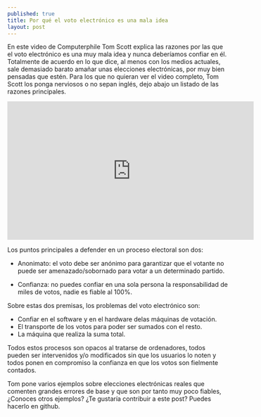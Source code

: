 ```yaml
---
published: true
title: Por qué el voto electrónico es una mala idea
layout: post
---
```

En este video de Computerphile Tom Scott explica las razones por las que el voto electrónico es una muy mala idea y nunca deberíamos confiar en él. Totalmente de acuerdo en lo que dice, al menos con los medios actuales, sale demasiado barato amañar unas elecciones electrónicas, por muy bien pensadas que estén. Para los que no quieran ver el video completo, Tom Scott los ponga nerviosos o no sepan inglés, dejo abajo un listado de las razones principales.

<iframe width="560" height="315" src="https://www.youtube.com/embed/w3_0x6oaDmI" frameborder="0" allowfullscreen></iframe>

Los puntos principales a defender en un proceso electoral son dos:

- Anonimato: el voto debe ser anónimo para garantizar que el votante no puede ser amenazado/sobornado para votar a un determinado partido.

- Confianza: no puedes confiar en una sola persona la responsabilidad de miles de votos, nadie es fiable al 100%.

Sobre estas dos premisas, los problemas del voto electrónico son:

- Confiar en el software y en el hardware delas máquinas de votación.
- El transporte de los votos para poder ser sumados con el resto.
- La máquina que realiza la suma total.

Todos estos procesos son opacos al tratarse de ordenadores, todos pueden ser intervenidos y/o modificados sin que los usuarios lo noten y todos ponen en compromiso la confianza en que los votos son fielmente contados.

Tom pone varios ejemplos sobre elecciones electrónicas reales que comenten grandes errores de base y que son por tanto muy poco fiables, ¿Conoces otros ejemplos? ¿Te gustaría contribuir a este post? Puedes hacerlo en github.